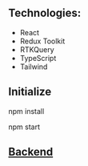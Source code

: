 ## Technologies:

- React
- Redux Toolkit
- RTKQuery
- TypeScript
- Tailwind

## Initialize
npm install

npm start

## [Backend](https://github.com/h4rb4rd/Backend)

